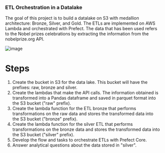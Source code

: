 ### ETL Orchestration in a Datalake

The goal of this project is to build a datalake on S3 with medallion architecture: Bronze, Silver, and Gold. The ETLs are implemented on AWS Lambda and orchestrated with Prefect. The data that has been used refers to the Nobel prizes celebrations by extracting the information from the nobelprize.org API.

![image](https://github.com/ivangprado/ETL_orchestration-Medallion_datalake/assets/6001254/d4176093-5d55-490a-ab09-4ed9512ebaf8)


# Steps

1. Create the bucket in S3 for the data lake. This bucket will have the prefixes: raw, bronze and silver.
2. Create the lambdas that make the API calls. The information obtained is transformed into a Pandas dataframe and saved in parquet format into the S3 bucket ("raw" prefix).
3. Create the lambda function for the ETL bronze that performs transformations on the raw data and stores the transformed data into the S3 bucket ("bronze" prefix).
4. Create the lambda function for the silver ETL that performs transformations on the bronze data and stores the transformed data into the S3 bucket ("silver" prefix).
5. Develop the flow and tasks to orchestrate ETLs with Prefect Core.
6. Answer analytical questions about the data stored in "silver".
